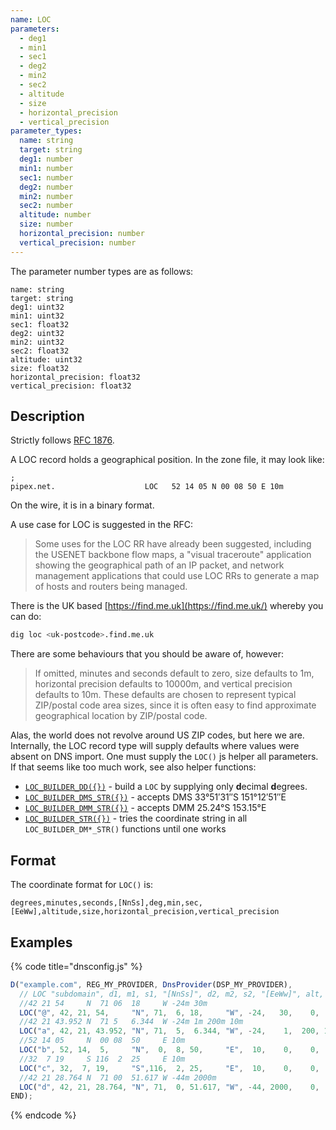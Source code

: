 ```yaml
---
name: LOC
parameters:
  - deg1
  - min1
  - sec1
  - deg2
  - min2
  - sec2
  - altitude
  - size
  - horizontal_precision
  - vertical_precision
parameter_types:
  name: string
  target: string
  deg1: number
  min1: number
  sec1: number
  deg2: number
  min2: number
  sec2: number
  altitude: number
  size: number
  horizontal_precision: number
  vertical_precision: number
---
```


The parameter number types are as follows:

```
name: string
target: string
deg1: uint32
min1: uint32
sec1: float32
deg2: uint32
min2: uint32
sec2: float32
altitude: uint32
size: float32
horizontal_precision: float32
vertical_precision: float32
```


## Description ##

Strictly follows [RFC 1876](https://datatracker.ietf.org/doc/html/rfc1876).

A LOC record holds a geographical position. In the zone file, it may look like:

```text
;
pipex.net.                    LOC   52 14 05 N 00 08 50 E 10m
```

On the wire, it is in a binary format.

A use case for LOC is suggested in the RFC:

> Some uses for the LOC RR have already been suggested, including the
   USENET backbone flow maps, a "visual traceroute" application showing
   the geographical path of an IP packet, and network management
   applications that could use LOC RRs to generate a map of hosts and
   routers being managed.

There is the UK based [https://find.me.uk](https://find.me.uk/) whereby you can do:

```sh
dig loc <uk-postcode>.find.me.uk
```


There are some behaviours that you should be aware of, however:

> If omitted, minutes and seconds default to zero, size defaults to 1m,
   horizontal precision defaults to 10000m, and vertical precision
   defaults to 10m.  These defaults are chosen to represent typical
   ZIP/postal code area sizes, since it is often easy to find
   approximate geographical location by ZIP/postal code.


Alas, the world does not revolve around US ZIP codes, but here we are. Internally,
the LOC record type will supply defaults where values were absent on DNS import.
One must supply the `LOC()` js helper all parameters. If that seems like too
much work, see also helper functions:

 * [`LOC_BUILDER_DD({})`](LOC_BUILDER_DD.md) - build a `LOC` by supplying only **d**ecimal **d**egrees.
 * [`LOC_BUILDER_DMS_STR({})`](LOC_BUILDER_DMS_STR.md) - accepts DMS 33°51′31″S 151°12′51″E
 * [`LOC_BUILDER_DMM_STR({})`](LOC_BUILDER_DMM_STR.md) - accepts DMM 25.24°S 153.15°E
 * [`LOC_BUILDER_STR({})`](LOC_BUILDER_STR.md) - tries the coordinate string in all `LOC_BUILDER_DM*_STR()` functions until one works

## Format ##

The coordinate format for `LOC()` is:

`degrees,minutes,seconds,[NnSs],deg,min,sec,[EeWw],altitude,size,horizontal_precision,vertical_precision`


## Examples ##

{% code title="dnsconfig.js" %}
```javascript
D("example.com", REG_MY_PROVIDER, DnsProvider(DSP_MY_PROVIDER),
  // LOC "subdomain", d1, m1, s1, "[NnSs]", d2, m2, s2, "[EeWw]", alt, siz, hp, vp)
  //42 21 54     N  71 06  18     W -24m 30m
  LOC("@", 42, 21, 54,     "N", 71,  6, 18,     "W", -24,   30,    0,  0),
  //42 21 43.952 N  71 5   6.344  W -24m 1m 200m 10m
  LOC("a", 42, 21, 43.952, "N", 71,  5,  6.344, "W", -24,    1,  200, 10),
  //52 14 05     N  00 08  50     E 10m
  LOC("b", 52, 14,  5,     "N",  0,  8, 50,     "E",  10,    0,    0,  0),
  //32  7 19     S 116  2  25     E 10m
  LOC("c", 32,  7, 19,     "S",116,  2, 25,     "E",  10,    0,    0,  0),
  //42 21 28.764 N  71 00  51.617 W -44m 2000m
  LOC("d", 42, 21, 28.764, "N", 71,  0, 51.617, "W", -44, 2000,    0,  0),
END);
```
{% endcode %}
